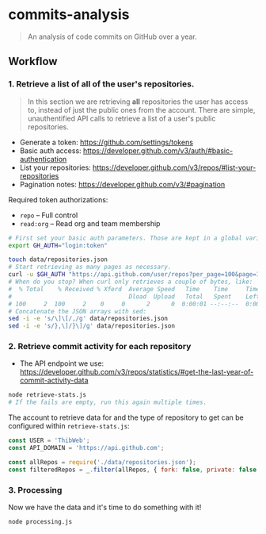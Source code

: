 commits-analysis
================

> An analysis of code commits on GitHub over a year.

## Workflow

### 1. Retrieve a list of all of the user's repositories.

>In this section we are retrieving **all** repositories the user has access to, instead of just the public ones from the account. There are simple, unauthentified API calls to retrieve a list of a user's public repositories.

- Generate a token: https://github.com/settings/tokens
- Basic auth access: https://developer.github.com/v3/auth/#basic-authentication
- List your repositories: https://developer.github.com/v3/repos/#list-your-repositories
- Pagination notes: https://developer.github.com/v3/#pagination

Required token authorizations:

- `repo` – Full control
- `read:org` – Read org and team membership

```sh
# First set your basic auth parameters. Those are kept in a global variable to prevent them being committed anywhere.
export GH_AUTH="login:token"

touch data/repositories.json
# Start retrieving as many pages as necessary.
curl -u $GH_AUTH "https://api.github.com/user/repos?per_page=100&page=1" >> data/repositories.json
# When do you stop? When curl only retrieves a couple of bytes, like:
#  % Total    % Received % Xferd  Average Speed   Time    Time     Time  Current
#                                 Dload  Upload   Total   Spent    Left  Speed
# 100     2  100     2    0     0      2      0  0:00:01 --:--:--  0:00:01     2
# Concatenate the JSON arrays with sed:
sed -i -e 's/\]\[/,/g' data/repositories.json
sed -i -e 's/},\]/}\]/g' data/repositories.json
```

### 2. Retrieve commit activity for each repository

- The API endpoint we use: https://developer.github.com/v3/repos/statistics/#get-the-last-year-of-commit-activity-data

```sh
node retrieve-stats.js
# If the fails are empty, run this again multiple times.
```

The account to retrieve data for and the type of repository to get can be configured within `retrieve-stats.js`:

```js
const USER = 'ThibWeb';
const API_DOMAIN = 'https://api.github.com';

const allRepos = require('./data/repositories.json');
const filteredRepos = _.filter(allRepos, { fork: false, private: false });
```

### 3. Processing

Now we have the data and it's time to do something with it!

```sh
node processing.js
```
